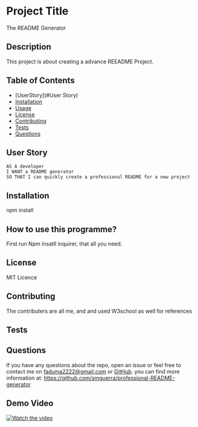 
# Project Title
The README Generator
## Description
This project is about creating a advance REEADME Project.
## Table of Contents 
* [UserStory](#User Story) 
* [Installation](#installation) 
* [Usage](#usage) 
* [License](#license)
* [Contributing](#contributing)
* [Tests](#test)
* [Questions](#questions)
## User Story 
```
AS A developer
I WANT a README generator
SO THAT I can quickly create a professional README for a new project

```
## Installation
npm install
## How to use this programme?
First run Npm insatll inquirer, that all you need.
## License 
MIT Licence
## Contributing
The contributers are all me, and and used W3school as well for references
## Tests

## Questions
    
If you have any questions about the repo, open an issue or feel free to contact me on faduma2222@gmail.com or [GitHub](https://github.com/fadumasaidcodes). you can find more information at: https://github.com/smguerra/professional-README-generator

## Demo Video

[![Watch the video](https://i.imgur.com/vKb2F1B.png)](https://www.youtube.com/watch?v=YOUR_VIDEO_ID_HERE)
